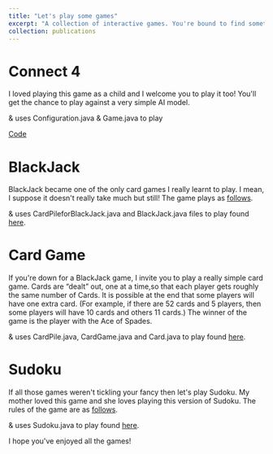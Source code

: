 ```yaml
---
title: "Let's play some games"
excerpt: "A collection of interactive games. You're bound to find something you'll enjoy! <br/><img src='/files/21.png'>"
collection: publications
---
```

# Connect 4

I loved playing this game as a child and I welcome you to play it too! 
You'll get the chance to play against a very simple AI model. 

& uses Configuration.java & Game.java to play 

[Code](https://github.com/kmualim/connect4) 

# BlackJack

BlackJack became one of the only card games I really learnt to play. I mean, I suppose it doesn't really take much but still! 
The game plays as [follows](https://www.pagat.com/banking/blackjack.html). 

& uses CardPileforBlackJack.java and BlackJack.java files to play found [here](https://github.com/kmualim/Create-games).

# Card Game 

If you're down for a BlackJack game, I invite you to play a really simple card game. 
Cards are “dealt” out, one at a time,so that each player gets roughly the same number of Cards. It is possible at the end that some players will have one extra card.
(For example, if there are 52 cards and 5 players, then some players will have 10 cards and others 11
cards.)
The winner of the game is the player with the Ace of Spades.

& uses CardPile.java, CardGame.java and Card.java to play found [here](https://github.com/kmualim/Create-games). 

# Sudoku 

If all those games weren't tickling your fancy then let's play Sudoku. My mother loved this game and she loves playing this version of Sudoku. 
The rules of the game are as [follows](https://en.wikipedia.org/wiki/Sudoku). 

& uses Sudoku.java to play found [here](https://github.com/kmualim/Create-games). 

I hope you've enjoyed all the games! 

